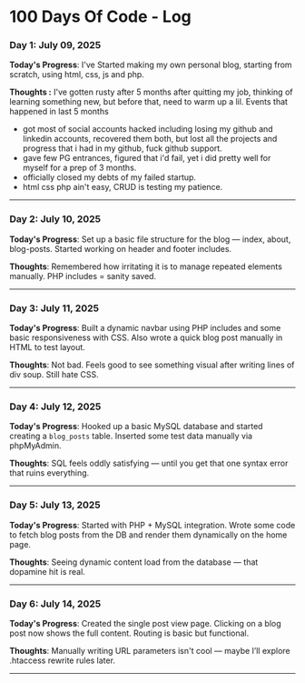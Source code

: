 # 100 Days Of Code - Log

### Day 1: July 09, 2025

**Today's Progress**: I've Started making my own personal blog, starting from scratch, using html, css, js and php.

**Thoughts :** I've gotten rusty after 5 months after quitting my job, thinking of learning something new, but before that, need to warm up a lil. 
Events that happened in last 5 months 
- got most of social accounts hacked including losing my github and linkedin accounts, recovered them both, but lost all the projects and progress that i had in my github, fuck github support. 
- gave few PG entrances, figured that i'd fail, yet i did pretty well for myself for a prep of 3 months.
- officially closed my debts of my failed startup.
- html css php ain't easy, CRUD is testing my patience.

---

### Day 2: July 10, 2025

**Today's Progress**: Set up a basic file structure for the blog — index, about, blog-posts. Started working on header and footer includes.

**Thoughts**: Remembered how irritating it is to manage repeated elements manually. PHP includes = sanity saved.

---

### Day 3: July 11, 2025

**Today's Progress**: Built a dynamic navbar using PHP includes and some basic responsiveness with CSS. Also wrote a quick blog post manually in HTML to test layout.

**Thoughts**: Not bad. Feels good to see something visual after writing lines of div soup. Still hate CSS.

---

### Day 4: July 12, 2025

**Today's Progress**: Hooked up a basic MySQL database and started creating a `blog_posts` table. Inserted some test data manually via phpMyAdmin.

**Thoughts**: SQL feels oddly satisfying — until you get that one syntax error that ruins everything.

---

### Day 5: July 13, 2025

**Today's Progress**: Started with PHP + MySQL integration. Wrote some code to fetch blog posts from the DB and render them dynamically on the home page.

**Thoughts**: Seeing dynamic content load from the database — that dopamine hit is real.

---

### Day 6: July 14, 2025

**Today's Progress**: Created the single post view page. Clicking on a blog post now shows the full content. Routing is basic but functional.

**Thoughts**: Manually writing URL parameters isn't cool — maybe I’ll explore .htaccess rewrite rules later.

---